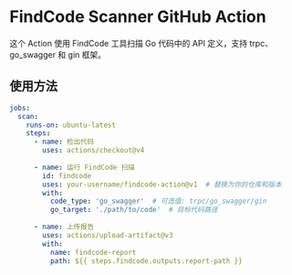 # FindCode Scanner GitHub Action

这个 Action 使用 FindCode 工具扫描 Go 代码中的 API 定义，支持 trpc、go_swagger 和 gin 框架。

## 使用方法

```yaml
jobs:
  scan:
    runs-on: ubuntu-latest
    steps:
      - name: 检出代码
        uses: actions/checkout@v4
      
      - name: 运行 FindCode 扫描
        id: findcode
        uses: your-username/findcode-action@v1  # 替换为你的仓库和版本
        with:
          code_type: 'go_swagger'  # 可选值: trpc/go_swagger/gin
          go_target: './path/to/code'  # 目标代码路径
      
      - name: 上传报告
        uses: actions/upload-artifact@v3
        with:
          name: findcode-report
          path: ${{ steps.findcode.outputs.report-path }}